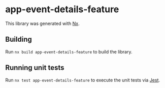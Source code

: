 # app-event-details-feature

This library was generated with [Nx](https://nx.dev).

## Building

Run `nx build app-event-details-feature` to build the library.

## Running unit tests

Run `nx test app-event-details-feature` to execute the unit tests via [Jest](https://jestjs.io).
